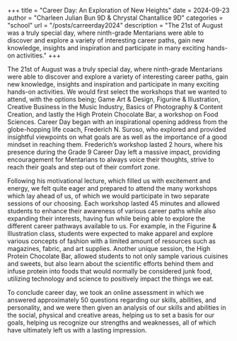 +++
title = "Career Day: An Exploration of New Heights"
date = 2024-09-23
author = "Charleen Julian Bun 9D & Chrystal Chantallice 9D"
categories = "school"
url = "/posts/carreerday2024"
description = "The 21st of August was a truly special day, where ninth-grade Mentarians were able to discover and explore a variety of interesting career paths, gain new knowledge, insights and inspiration and participate in many exciting hands-on activities."
+++

The 21st of August was a truly special day, where ninth-grade Mentarians were able to discover and explore a variety of interesting career paths, gain new knowledge, insights and inspiration and participate in many exciting hands-on activities. We would first select the workshops that we wanted to attend, with the options being; Game Art & Design, Figurine & Illustration, Creative Business in the Music Industry, Basics of Photography & Content Creation, and lastly the High Protein Chocolate Bar, a workshop on Food Sciences. Career Day began with an inspirational opening address from the globe-hopping life coach, Frederich N. Suroso, who explored and provided insightful viewpoints on what goals are as well as the importance of a good mindset in reaching them. Frederich’s workshop lasted 2 hours, where his presence during the Grade 9 Career Day left a massive impact, providing encouragement for Mentarians to always voice their thoughts, strive to reach their goals and step out of their comfort zone. 

Following his motivational lecture, which filled us with excitement and energy, we felt quite eager and prepared to attend the many workshops which lay ahead of us, of which we would participate in two separate sessions of our choosing. Each workshop lasted 45 minutes and allowed students to enhance their awareness of various career paths while also expanding their interests, having fun while being able to explore the different career pathways available to us. For example, in the Figurine & Illustration class, students were expected to make apparel and explore various concepts of fashion with a limited amount of resources such as magazines, fabric, and art supplies. Another unique session, the High Protein Chocolate Bar, allowed students to not only sample various cuisines and sweets, but also learn about the scientific efforts behind them and infuse protein into foods that would normally be considered junk food, utilizing technology and science to positively impact the things we eat.

To conclude career day, we took an online assessment in which we answered approximately 50 questions regarding our skills, abilities, and personality, and we were then given an analysis of our skills and abilities in the social, physical and creative areas, helping us to set a basis for our goals, helping us recognize our strengths and weaknesses, all of which have ultimately left us with a lasting impression.

